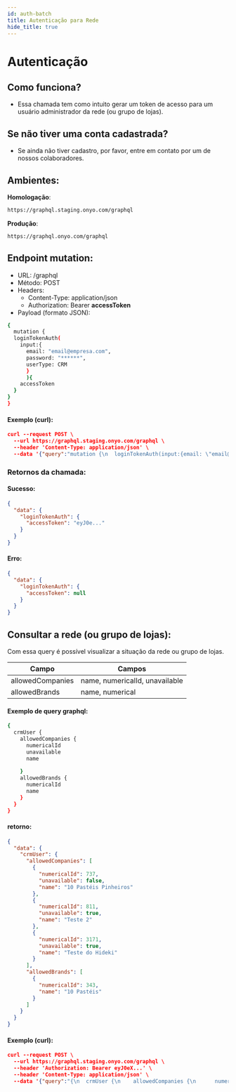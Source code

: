 ```yaml
---
id: auth-batch
title: Autenticação para Rede
hide_title: true
---
```


# Autenticação

## Como funciona?

- Essa chamada tem como intuito gerar um token de acesso para um usuário administrador da rede (ou grupo de lojas).

## Se não tiver uma conta cadastrada?

- Se ainda não tiver cadastro, por favor, entre em contato por um de nossos colaboradores.


## Ambientes:

**Homologação**:
```bash
https://graphql.staging.onyo.com/graphql
```

**Produção**:
```bash
https://graphql.onyo.com/graphql
```

## Endpoint mutation:

- URL: /graphql
- Método: POST
- Headers:
  - Content-Type: application/json
  - Authorization: Bearer **accessToken**
- Payload (formato JSON):

```bash
{
  mutation {
  loginTokenAuth(
    input:{
      email: "email@empresa.com", 
      password: "******", 
      userType: CRM
      }
      ){
    accessToken
  }
}
}
```

#### Exemplo (curl):

```json
curl --request POST \
  --url https://graphql.staging.onyo.com/graphql \
  --header 'Content-Type: application/json' \
  --data '{"query":"mutation {\n  loginTokenAuth(input:{email: \"email@empresa.com\", password: \"******\", userType: CRM}){\n    accessToken\n  }\n}"}'
```

### Retornos da chamada:

#### Sucesso:

```json
{
  "data": {
    "loginTokenAuth": {
      "accessToken": "eyJ0e..."
    }
  }
}
```

#### Erro:
```json
{
  "data": {
    "loginTokenAuth": {
      "accessToken": null
    }
  }
}
```

## Consultar a rede (ou grupo de lojas):

Com essa query é possível visualizar a situação da rede ou grupo de lojas.

| **Campo** | **Campos**            |  
| --------- | ------------------- | 
| allowedCompanies |  name, numericalId, unavailable |
| allowedBrands | name, numerical


#### Exemplo de query graphql:
```bash
{
  crmUser {
    allowedCompanies {
      numericalId
      unavailable
      name
      
    }
    allowedBrands {
      numericalId
      name
    }
  }
}
```
#### retorno:

```json
{
  "data": {
    "crmUser": {
      "allowedCompanies": [
        {
          "numericalId": 737,
          "unavailable": false,
          "name": "10 Pastéis Pinheiros"
        },
        {
          "numericalId": 811,
          "unavailable": true,
          "name": "Teste 2"
        },
        {
          "numericalId": 3171,
          "unavailable": true,
          "name": "Teste do Hideki"
        }
      ],
      "allowedBrands": [
        {
          "numericalId": 343,
          "name": "10 Pastéis"
        }
      ]
    }
  }
}
```

#### Exemplo (curl):
```json
curl --request POST \
  --url https://graphql.staging.onyo.com/graphql \
  --header 'Authorization: Bearer eyJ0eX...' \
  --header 'Content-Type: application/json' \
  --data '{"query":"{\n  crmUser {\n    allowedCompanies {\n      numericalId\n      unavailable\n      name\n      \n    }\n    allowedBrands {\n      numericalId\n      name\n    }\n  }\n}\n"}'
```